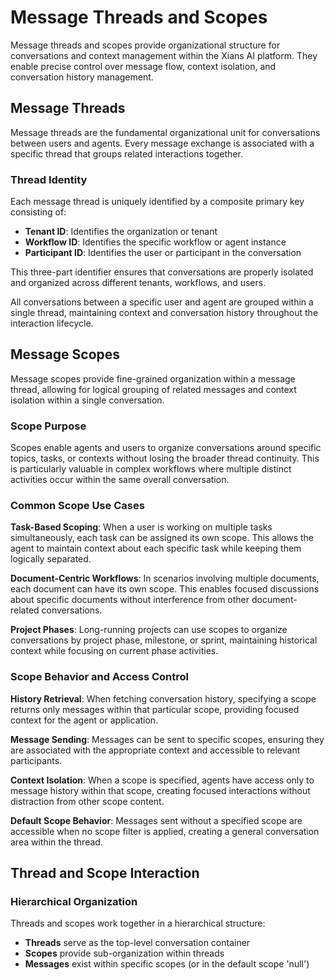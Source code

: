 # Message Threads and Scopes

Message threads and scopes provide organizational structure for conversations and context management within the Xians AI platform. They enable precise control over message flow, context isolation, and conversation history management.

## Message Threads

Message threads are the fundamental organizational unit for conversations between users and agents. Every message exchange is associated with a specific thread that groups related interactions together.

### Thread Identity

Each message thread is uniquely identified by a composite primary key consisting of:

- **Tenant ID**: Identifies the organization or tenant
- **Workflow ID**: Identifies the specific workflow or agent instance
- **Participant ID**: Identifies the user or participant in the conversation

This three-part identifier ensures that conversations are properly isolated and organized across different tenants, workflows, and users.

All conversations between a specific user and agent are grouped within a single thread, maintaining context and conversation history throughout the interaction lifecycle.

## Message Scopes

Message scopes provide fine-grained organization within a message thread, allowing for logical grouping of related messages and context isolation within a single conversation.

### Scope Purpose

Scopes enable agents and users to organize conversations around specific topics, tasks, or contexts without losing the broader thread continuity. This is particularly valuable in complex workflows where multiple distinct activities occur within the same overall conversation.

### Common Scope Use Cases

**Task-Based Scoping**: When a user is working on multiple tasks simultaneously, each task can be assigned its own scope. This allows the agent to maintain context about each specific task while keeping them logically separated.

**Document-Centric Workflows**: In scenarios involving multiple documents, each document can have its own scope. This enables focused discussions about specific documents without interference from other document-related conversations.

**Project Phases**: Long-running projects can use scopes to organize conversations by project phase, milestone, or sprint, maintaining historical context while focusing on current phase activities.

### Scope Behavior and Access Control

**History Retrieval**: When fetching conversation history, specifying a scope returns only messages within that particular scope, providing focused context for the agent or application.

**Message Sending**: Messages can be sent to specific scopes, ensuring they are associated with the appropriate context and accessible to relevant participants.

**Context Isolation**: When a scope is specified, agents have access only to message history within that scope, creating focused interactions without distraction from other scope content.

**Default Scope Behavior**: Messages sent without a specified scope are accessible when no scope filter is applied, creating a general conversation area within the thread.

## Thread and Scope Interaction

### Hierarchical Organization

Threads and scopes work together in a hierarchical structure:

- **Threads** serve as the top-level conversation container
- **Scopes** provide sub-organization within threads
- **Messages** exist within specific scopes (or in the default scope 'null')
